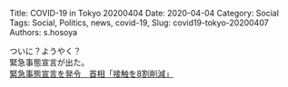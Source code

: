 Title: COVID-19 in Tokyo 20200404
Date: 2020-04-04
Category: Social 
Tags: Social, Politics, news, covid-19,
Slug: covid19-tokyo-20200407
Authors: s.hosoya


ついに？ようやく？  
緊急事態宣言が出た。  
[緊急事態宣言を発令　首相「接触を8割削減」](https://www.nikkei.com/article/DGXMZO57766680X00C20A4MM8000/)

